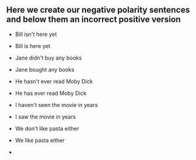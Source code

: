 ## Here we create our negative polarity sentences and below them an incorrect positive version

* Bill isn't here yet 
* Bill is here yet

* Jane didn't buy any books
* Jane bought any books

* He hasn't ever read Moby Dick
* He has ever read Moby Dick

* I haven't seen the movie in years
* I saw the movie in years

* We don't like pasta either
* We like pasta either

*
